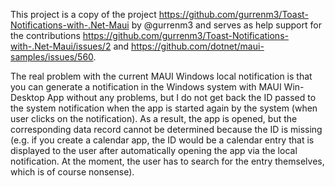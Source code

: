 This project is a copy of the project https://github.com/gurrenm3/Toast-Notifications-with-.Net-Maui by @gurrenm3 and serves as help support for the contributions https://github.com/gurrenm3/Toast-Notifications-with-.Net-Maui/issues/2 and https://github.com/dotnet/maui-samples/issues/560.

The real problem with the current MAUI Windows local notification is that you can generate a notification in the Windows system with MAUI Win-Desktop App without any problems, but I do not get back the ID passed to the system notification when the app is started again by the system (when user clicks on the notification). As a result, the app is opened, but the corresponding data record cannot be determined because the ID is missing (e.g. if you create a calendar app, the ID would be a calendar entry that is displayed to the user after automatically opening the app via the local notification. At the moment, the user has to search for the entry themselves, which is of course nonsense). 
